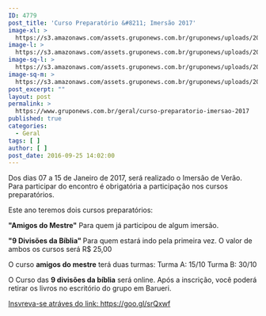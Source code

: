 ```yaml
---
ID: 4779
post_title: 'Curso Preparatório &#8211; Imersão 2017'
image-xl: >
  https://s3.amazonaws.com/assets.gruponews.com.br/gruponews/uploads/2016/09/banner_curso_site.jpg
image-l: >
  https://s3.amazonaws.com/assets.gruponews.com.br/gruponews/uploads/2016/09/banner_curso_site.jpg
image-sq-l: >
  https://s3.amazonaws.com/assets.gruponews.com.br/gruponews/uploads/2016/09/banner_curso_site.jpg
image-sq-m: >
  https://s3.amazonaws.com/assets.gruponews.com.br/gruponews/uploads/2016/09/banner_curso_site-720x350.jpg
post_excerpt: ""
layout: post
permalink: >
  https://www.gruponews.com.br/geral/curso-preparatorio-imersao-2017
published: true
categories:
  - Geral
tags: [ ]
author: [ ]
post_date: 2016-09-25 14:02:00
---
```

Dos dias 07 a 15 de Janeiro de 2017, será realizado o Imersão de Verão. Para participar do encontro é obrigatória a participação nos cursos preparatórios.

Este ano teremos dois cursos preparatórios:

<strong>"Amigos do Mestre"</strong>
Para quem já participou de algum imersão.

<strong>"9 Divisões da Bíblia"
</strong>Para quem estará indo pela primeira vez.
O valor de ambos os cursos será R$ 25,00

O curso <strong>amigos do mestre</strong> terá duas turmas:
Turma A: 15/10
Turma B: 30/10

O Curso das <strong>9 divisões da bíblia</strong> será online.
Após a inscrição, você poderá retirar os livros no escritório do grupo em Barueri.

<a href="https://goo.gl/srQxwf">Insvreva-se atráves do link: https://goo.gl/srQxwf</a>